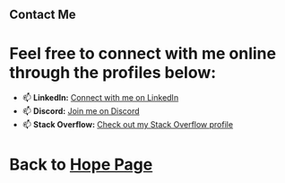## Contact Me

# Feel free to connect with me online through the profiles below:

- 📫 **LinkedIn:** [Connect with me on LinkedIn](https://www.linkedin.com/in/sumit-singh-a9932012a/)
- 📫 **Discord:** [Join me on Discord](https://discord.com/channels/1281124919979016252)
- 📫 **Stack Overflow:** [Check out my Stack Overflow profile](https://stackoverflow.com/)

# Back to [Hope Page](https://github.com/sumsingh11/sumsingh11/blob/main/home.md)
